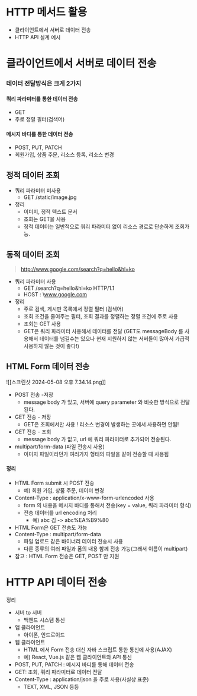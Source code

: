 # HTTP 메서드 활용 
- 클라이언트에서 서버로 데이터 전송 
- HTTP API 설계 예시 
# 클라이언트에서 서버로 데이터 전송 
### 데이터 전달방식은 크게 2가지 

#### 쿼리 파라미터를 통한 데이터 전송 
-  GET 
- 주로 정렬 필터(검색어)
#### 메시지 바디를 통한 데이터 전송 
- POST, PUT, PATCH
- 회원가입, 상품 주문, 리소스 등록, 리소스 변경 

## 정적 데이터 조회 
- 쿼리 파라미터 미사용 
	- GET /static/image.jpg 
- 정리 
	- 이미지, 정적 텍스트 문서
	- 조회는 GET을 사용
	- 정적 데이터는 일반적으로 쿼리 파라미터 없이 리소스 경로로 단순하게 조회가능.
## 동적 데이터 조회 
> http://www.google.com/search?q=hello&hl=ko
- 쿼리 파라미터 사용 
	- GET /search?q=hello&hl=ko HTTP/1.1
	- HOST : \www.google.com
- 정리 
	- 주로 검색, 게시판 목록에서 정렬 필터 (검색어)
	- 조회 조건을 줄여주는 필터, 조회 결과를 정렬하는 정렬 조건에 주로 사용 
	- 조회는 GET 사용
	- GET은 쿼리 파라미터 사용해서 데이터를 전달 (GET도 messageBody 를 사용해서 데이터를 넘길수는 있으나 현재 지원하지 않는 서버들이 많아서 가급적 사용하지 않는 것이 좋다!)
## HTML Form 데이터 전송
![[스크린샷 2024-05-08 오후 7.34.14.png]]
 - POST 전송 -저장 
	 -  message body 가 있고, 서버에 query parameter 와 비슷한 방식으로 전달된다. 
- GET 전송 - 저장 
	- GET은 조회에서만 사용 ! 리소스 변경이 발생하는 곳에서 사용하면 안됨!
- GET 전송 - 조회 
	- message body 가 없고, url 에 쿼리 파라미터로 추가되어 전송된다. 
- multipart/form-data (파일 전송시 사용)
	- 이미지 파일이라던가 여러가지 형태의 파일을 같이 전송할 때 사용됨
#### 정리 
- HTML Form submit 시 POST 전송 
	- 예) 회원 가입, 상품 주문, 데이터 변경 
- Content-Type : application/x-www-form-urlencoded 사용 
	- form 의 내용을 메시지 바디를 통해서 전송(key = value, 쿼리 파라미터 형식) 
	- 전송 데이터를 url encoding 처리 
		- 예) abc 김 -> abc%EA%B9%80 
- HTML Form은 GET 전송도 가능 
- Content-Type : multipart/form-data 
	- 파일 업로드 같은 바이너리 데이터 전송시 사용 
	- 다른 종류의 여러 파일과 폼의 내용 함께 전송 가능(그래서 이름이 multipart) 
- 참고 : HTML Form 전송은 GET, POST 만 지원 
 
# HTTP API 데이터 전송 
정리 
- 서버 to 서버 
	- 백엔드 시스템 통신 
- 앱 클라이언트 
	- 아이폰, 안드로이드 
- 웹 클라이언트 
	- HTML 에서 Form 전송 대신 자바 스크립트 통한 통신에 사용(AJAX)
	- 예) React, Vue.js 같은 웹 클라이언트와 API 통신 
- POST, PUT, PATCH : 메시지 바디를 통해 데이터 전송 
- GET: 조회, 쿼리 파라미터로 데이터 전달 
- Content-Type : application/json 을 주로 사용(사실상 표준) 
	- TEXT, XML, JSON 등등 


